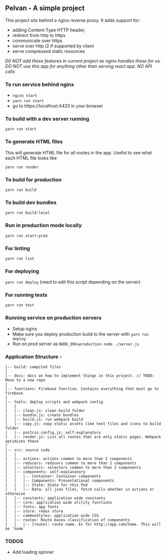 ## Pelvan - A simple project

This project sits behind a nginx reverse proxy. It adds support for:

- adding Content-Type HTTP header,
- redirect from http to https
- communicate over https
- serve over http /2 if supported by client
- serve compressed static resources

*D0 NOT add these features in current project as nginx handles these for us.*
*DO NOT use this app for anything other than serving react app. NO API calls*

### To run service behind nginx

- ```nginx start```
- ```yarn run start```
- go to https://localhost:4433 in your browser

### To build with a dev server running

```yarn run start```

### To generate HTML files

This will generate HTML file for all routes in the app. Useful to see what each HTML file looks like

```yarn run render```

### To build for production

```yarn run build```

### To build dev bundles

```yarn run build:local```

### Run in production mode locally

```yarn run start:prod```

### For linting

```yarn run lint```

### For deploying

```yarn run deploy``` (need to edit this script depending on the server)

### For running tests

```yarn run test```

### Running service on production servers

- Setup nginx
- Make sure you deploy production build to the server with `yarn run deploy`
- Run on prod server as `NODE_ENV=production node ./server.js`


### Application Structure -

```
|-- build: compiled files
|
|-- docs: docs on how to implement things in this project. // TODO: Move to a new repo
|
|-- functions: Firebase function. Contains everything that must go to firebase
|
|-- tools: deploy scripts and webpack config
|   |
|   |-- clean.js: clean build folder
|   |-- bundle.js: create bundles
|   |-- build.js: run webpack build
|   |-- copy.js: copy static assets like text files and icons to build folder
|   |-- postcss.config.js: self-explanatory
|   |-- render.js: List all routes that are only static pages. Webpack optimizes these
|
|-- src: source code
|   |
|   |-- actions: actions common to more than 2 components
|   |-- reducers: reducers common to more than 2 components
|   |-- selectors: selectors common to more than 2 components
|   |-- components: self-explanatory
|   |   |-- Container: Container components
|   |   |-- Components: Presentational components
|   |   |-- State: State for this Pod
|   |   |-- Data: all json files, fetch calls whether in actions or otherwise
|   |-- constants: application wide constants
|   |-- core: application wide utility functions
|   |-- fonts: app fonts
|   |-- store: redux store
|   |-- commonStyles: application wide CSS
|   |-- routes: Route bases classification of components
|   |   |-- [route]: route name. Ex for http://app.com/home. This will be `home`

```

### TODOS

- Add loading spinner
